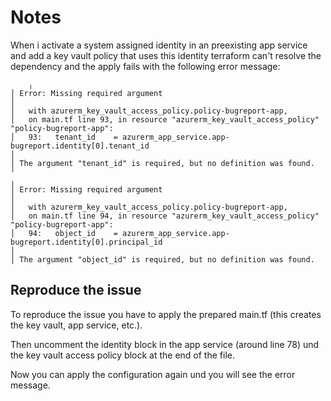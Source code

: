 # Notes
When i activate a system assigned identity in an preexisting app service and
add a key vault policy that uses this identity terraform can't resolve the
dependency and the apply fails with the following error message:
	
        ╷
	│ Error: Missing required argument
	│ 
	│   with azurerm_key_vault_access_policy.policy-bugreport-app,
	│   on main.tf line 93, in resource "azurerm_key_vault_access_policy" "policy-bugreport-app":
	│   93:   tenant_id    = azurerm_app_service.app-bugreport.identity[0].tenant_id
	│ 
	│ The argument "tenant_id" is required, but no definition was found.
	╵
	╷
	│ Error: Missing required argument
	│ 
	│   with azurerm_key_vault_access_policy.policy-bugreport-app,
	│   on main.tf line 94, in resource "azurerm_key_vault_access_policy" "policy-bugreport-app":
	│   94:   object_id    = azurerm_app_service.app-bugreport.identity[0].principal_id
	│ 
	│ The argument "object_id" is required, but no definition was found.


## Reproduce the issue
To reproduce the issue you have to apply the prepared main.tf (this creates the
key vault, app service, etc.).

Then uncomment the identity block in the app service (around line 78) und the
key vault access policy block at the end of the file.

Now you can apply the configuration again und you will see the error message.
